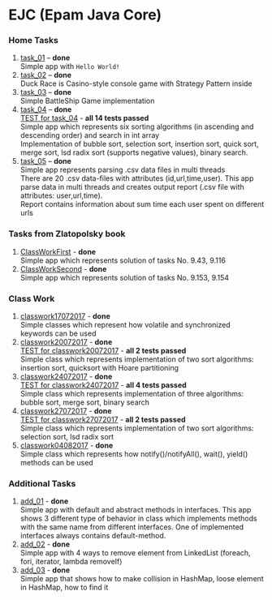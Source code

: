# EJC (Epam Java Core)

### Home Tasks
1. [task_01](https://github.com/Venreaver/ejc13/tree/master/src/main/java/tasks/task_01) – **done**  
    Simple app with `Hello World!`
2. [task_02](https://github.com/Venreaver/ejc13/tree/master/src/main/java/tasks/task_02) – **done**  
    Duck Race is Casino-style console game with Strategy Pattern inside
3. [task_03](https://github.com/Venreaver/ejc13/tree/master/src/main/java/tasks/task_03) – **done**  
    Simple BattleShip Game implementation
4. [task_04](https://github.com/Venreaver/ejc13/tree/master/src/main/java/tasks/task_04) – **done**  
   [TEST for task_04](https://github.com/Venreaver/ejc13/tree/master/src/test/java/tasks/task_04) - **all 14 tests passed**  
    Simple app which represents six sorting algorithms (in ascending and descending order) and search in int array  
    Implementation of bubble sort, selection sort, insertion sort, quick sort, merge sort, lsd radix sort (supports negative values), binary search.  
3. [task_05](https://github.com/Venreaver/ejc13/tree/master/src/main/java/tasks/task_05) – **done**  
    Simple app represents parsing .csv data files in multi threads  
    There are 20 .csv data-files with attributes (id,url,time,user). This app parse data in multi threads and creates output report (.csv file with attributes: user,url,time).  
    Report contains information about sum time each user spent on different urls
    
### Tasks from Zlatopolsky book
1. [ClassWorkFirst](https://github.com/Venreaver/ejc13/tree/master/src/main/java/zlatopolsky/chapter_09/ClassWorkFirst.java) - **done**  
    Simple app which represents solution of tasks No. 9.43, 9.116
2. [ClassWorkSecond](https://github.com/Venreaver/ejc13/tree/master/src/main/java/zlatopolsky/chapter_09/ClassWorkSecond.java) - **done**  
    Simple app which represents solution of tasks No. 9.153, 9.154 
    
### Class Work
1. [classwork17072017](https://github.com/Venreaver/ejc13/tree/master/src/main/java/classwork/classwork17072017) - **done**  
    Simple classes which represent how volatile and synchronized keywords can be used
2. [classwork20072017](https://github.com/Venreaver/ejc13/tree/master/src/main/java/classwork/classwork20072017) - **done**  
   [TEST for classwork20072017](https://github.com/Venreaver/ejc13/tree/master/src/test/java/classwork/classwork20072017) - **all 2 tests passed**  
    Simple class which represents implementation of two sort algorithms: insertion sort, quicksort with Hoare partitioning  
3. [classwork24072017](https://github.com/Venreaver/ejc13/tree/master/src/main/java/classwork/classwork24072017) - **done**  
   [TEST for classwork24072017](https://github.com/Venreaver/ejc13/tree/master/src/test/java/classwork/classwork24072017) - **all 4 tests passed**  
    Simple class which represents implementation of three algorithms: bubble sort, merge sort, binary search  
4. [classwork27072017](https://github.com/Venreaver/ejc13/tree/master/src/main/java/classwork/classwork27072017) - **done**  
   [TEST for classwork27072017](https://github.com/Venreaver/ejc13/tree/master/src/test/java/classwork/classwork27072017) - **all 2 tests passed**  
    Simple class which represents implementation of two sort algorithms: selection sort, lsd radix sort  
5. [classwork04082017](https://github.com/Venreaver/ejc13/tree/master/src/main/java/classwork/classwork04082017) - **done**  
    Simple class which represents how notify()/notifyAll(), wait(), yield() methods can be used  

### Additional Tasks
1. [add_01](https://github.com/Venreaver/ejc13/tree/master/src/main/java/additional/add_01) - **done**  
    Simple app with default and abstract methods in interfaces.
    This app shows 3 different type of behavior in class which implements methods with the same name from different interfaces.
    One of implemented interfaces always contains default-method.
2. [add_02](https://github.com/Venreaver/ejc13/tree/master/src/main/java/additional/add_02) - **done**  
    Simple app with 4 ways to remove element from LinkedList (foreach, fori, iterator, lambda removeIf)
3. [add_03](https://github.com/Venreaver/ejc13/tree/master/src/main/java/additional/add_03) - **done**  
    Simple app that shows how to make collision in HashMap, loose element in HashMap, how to find it
